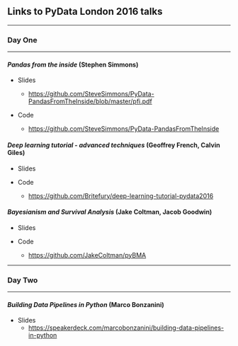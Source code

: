 ## Links to PyData London 2016 talks

---

### Day One

---

#### *Pandas from the inside* (Stephen Simmons)

* Slides
  * https://github.com/SteveSimmons/PyData-PandasFromTheInside/blob/master/pfi.pdf

* Code
  * https://github.com/SteveSimmons/PyData-PandasFromTheInside


#### *Deep learning tutorial - advanced techniques* (Geoffrey French, Calvin Giles)

* Slides

* Code
  * https://github.com/Britefury/deep-learning-tutorial-pydata2016


#### *Bayesianism and Survival Analysis* (Jake Coltman, Jacob Goodwin)

* Slides

* Code
  * https://github.com/JakeColtman/pyBMA

---

### Day Two

---

#### *Building Data Pipelines in Python* (Marco Bonzanini)

* Slides
  * https://speakerdeck.com/marcobonzanini/building-data-pipelines-in-python

